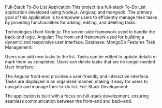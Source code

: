 Full-Stack To-Do List Application
This project is a full-stack To-Do List application developed using Node.js, Angular, and mongodb. The primary goal of this application is to empower users to efficiently manage their tasks by providing functionalities for adding, editing, and deleting tasks.

Technologies Used
Node.js: The server-side framework used to handle the back-end logic.
Angular: The front-end framework used for building a dynamic and responsive user interface.
Database: MongoDb
Features
Task Management:

Users can add new tasks to the list.
Tasks can be edited to update details or mark them as completed.
Users can delete tasks that are no longer needed.
User Interface:

The Angular front-end provides a user-friendly and interactive interface.
Tasks are displayed in an organized manner, making it easy for users to navigate and manage their to-do list.
Full-Stack Development:

The application is built with a focus on full-stack development, ensuring seamless communication between the front-end and back-end.

